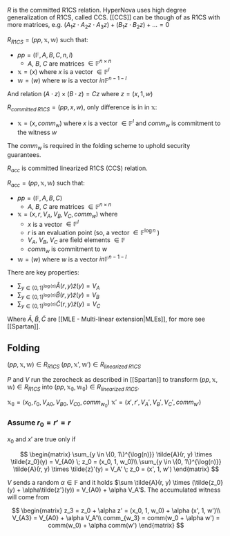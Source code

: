 $R$ is the committed R1CS relation. HyperNova uses high degree
generalization of R1CS, called CCS. [[CCS]] can be though of as R1CS
with more matrices, e.g. $(A_1z \cdot A_2z \cdot A_3z) + (B_1z \cdot B_2z) + \ldots = 0$

$R_{R1CS} = (pp, \mathbb{x}, \mathbb{w})$ such that:

- $pp = (\mathbb{F}, A, B, C, n, l)$
  - $A$, $B$, $C$ are matrices $\in \mathbb{F}^{n \times n}$
- $\mathbb{x} = (x)$ where $x$ is a vector $\in \mathbb{F}^l$
- $\mathbb{w} = (w)$ where $w$ is a vector $in \mathbb{F}^{n - 1 - l}$

And relation $(A \cdot z) \times (B \cdot z) = Cz$ where $z = (x, 1, w)$

$R_{committed\;R1CS} = (pp, x, w)$, only difference is in in $\mathbb{x}$:

- $\mathbb{x} = (x, comm_w)$ where $x$ is a vector $\in \mathbb{F}^l$ and $comm_w$ is commitment to
  the witness $w$

The $comm_w$ is required in the folding scheme to uphold security guarantees.

$R_{acc}$ is committed linearized R1CS (CCS) relation.

$R_{acc} = (pp, \mathbb{x}, \mathbb{w})$ such that:

- $pp = (\mathbb{F}, A, B, C)$
  - $A$, $B$, $C$ are matrices $\in \mathbb{F}^{n \times n}$
- $\mathbb{x} = (x, r, V_A, V_B, V_C, comm_w)$ where
  - $x$ is a vector $\in \mathbb{F}^l$
  - $r$ is an evaluation point (so, a vector $\in \mathbb{F}^{\log{n}}$ )
  - $V_A$, $V_B$, $V_C$ are field elements $\in \mathbb{F}$
  - $comm_w$ is commitment to $w$
- $\mathbb{w} = (w)$ where $w$ is a vector $in \mathbb{F}^{n - 1 - l}$

There are key properties:

- $\sum_{y \in \{0, 1\}^{\log(n)}} \tilde{A}(r, y) \tilde{z}(y) = V_A$
- $\sum_{y \in \{0, 1\}^{\log(n)}} \tilde{B}(r, y) \tilde{z}(y) = V_B$
- $\sum_{y \in \{0, 1\}^{\log(n)}} \tilde{C}(r, y) \tilde{z}(y) = V_C$

Where $\tilde{A}, \tilde{B}, \tilde{C}$ are [[MLE - Multi-linear extension|MLEs]], for more see [[Spartan]].

## Folding

$(pp, \mathbb{x}, \mathbb{w}) \in R_{R1CS}$
$(pp, \mathbb{x}', \mathbb{w}') \in R_{linearized\;R1CS}$

$P$ and $V$ run the zerocheck as described in [[Spartan]] to transform
$(pp, \mathbb{x}, \mathbb{w}) \in R_{R1CS}$ into $(pp, \mathbb{x_0}, \mathbb{w_0}) \in R_{linearized\;R1CS}$.

$\mathbb{x_0} = (x_0, r_0, V_{A0}, V_{B0}, V_{C0}, comm_{w_0})$
$\mathbb{x'} = (x', r', V_A', V_B', V_C', comm_{w'})$

### Assume $r_0 = r' = r$

$x_0$ and $x'$ are true only if

$$
\begin{matrix}
\sum_{y \in \{0, 1\}^{\log(n)}} \tilde{A}(r, y) \times \tilde{z_0}(y) = V_{A0} \; z_0 = (x_0, 1, w_0)\\
\sum_{y \in \{0, 1\}^{\log(n)}} \tilde{A}(r, y) \times \tilde{z}'(y) = V_A' \; z_0 = (x', 1, w')
\end{matrix}
$$

$V$ sends a random $\alpha \in \mathbb{F}$ and it holds $\sum \tilde{A}(r, y) \times (\tilde{z_0}(y) + \alpha\tilde{z'}(y)) = V_{A0} + \alpha V_A'$.
The accumulated witness will come from

$$
\begin{matrix}
z_3 = z_0 + \alpha z' = (x_0, 1, w_0) + \alpha (x', 1, w')\\
V_{A3} = V_{A0} + \alpha V_A'\\
comm_{w_3} = comm(w_0 + \alpha w') = comm(w_0) + \alpha comm(w')
\end{matrix}
$$
